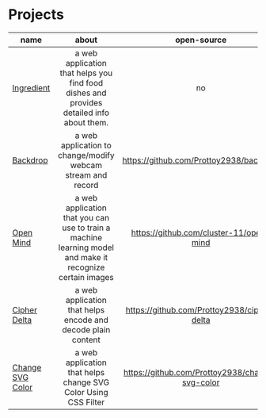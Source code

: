 # Projects

| name          | about  | open-source         
| ------------- |:-------------: |:-------------:
| [Ingredient](https://ingredient.now.sh/)     | a web application that helps you find food dishes and provides detailed info about them. | no
| [Backdrop](https://backdrop.vercel.app/) | a web application to change/modify webcam stream and record | https://github.com/Prottoy2938/backdrop
| [Open Mind](https://cluster-11.github.io/open-mind/) | a web application that you can use to train a machine learning model and make it recognize certain images | https://github.com/cluster-11/open-mind
| [Cipher Delta](https://cipher-delta.edrini.xyz/)      | a web application that helps encode and decode plain content | https://github.com/Prottoy2938/cipher-delta
| [Change SVG Color](https://change-svg-color.edrini.xyz/) | a web application that helps change SVG Color Using CSS Filter | https://github.com/Prottoy2938/change-svg-color
